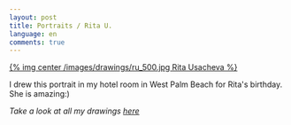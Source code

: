 ```yaml
---
layout: post
title: Portraits / Rita U.
language: en
comments: true
---
```


[{% img center /images/drawings/ru_500.jpg Rita Usacheva %}](/images/drawings/ru.jpg)

I drew this portrait in my hotel room in West Palm Beach for Rita's birthday. She is amazing:)

*Take a look at all my drawings [here](/drawings)*
